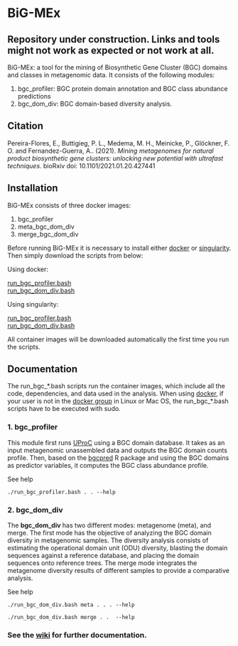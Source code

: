 # BiG-MEx
## Repository under construction. Links and tools might not work as expected or not work at all.


BiG-MEx: a tool for the mining of Biosynthetic Gene Cluster (BGC) domains and classes in metagenomic data. It consists of the following modules:
1. bgc_profiler: BGC protein domain annotation and BGC class abundance predictions  
2. bgc_dom_div: BGC domain-based diversity analysis.  

## Citation
Pereira-Flores, E., Buttigieg, P. L., Medema, M. H., Meinicke, P., Glöckner, F. O. and Fernandez-Guerra, A.. (2021). _Mining metagenomes for natural product biosynthetic gene clusters: unlocking new potential with ultrafast techniques_. bioRxiv doi: 10.1101/2021.01.20.427441

## Installation
BiG-MEx consists of three docker images: 
1. bgc_profiler  
2. meta_bgc_dom_div  
3. merge_bgc_dom_div  

Before running BiG-MEx it is necessary to install either [docker](https://www.docker.com/) or [singularity](https://sylabs.io/).
Then simply download the scripts from below:

Using docker:  

[run_bgc_profiler.bash](https://raw.githubusercontent.com/pereiramemo/BiG-MEx/master/docker_run_scripts/run_bgc_profiler.bash)  
[run_bgc_dom_div.bash](https://raw.githubusercontent.com/pereiramemo/BiG-MEx/master/docker_run_scripts/run_bgc_dom_div.bash)  
  
Using singularity:  

[run_bgc_profiler.bash](https://raw.githubusercontent.com/pereiramemo/BiG-MEx/master/singularity_run_scripts/run_bgc_profiler.bash)  
[run_bgc_dom_div.bash](https://raw.githubusercontent.com/pereiramemo/BiG-MEx/master/singularity_run_scripts/run_bgc_dom_div.bash)  

All container images will be downloaded automatically the first time you run the scripts.

## Documentation
The run_bgc_\*.bash scripts run the container images, which include all the code, dependencies, and data used in the analysis. 
When using [docker](https://www.docker.com/), if your user is not in the [docker group](https://docs.docker.com/engine/installation/linux/linux-postinstall/#manage-docker-as-a-non-root-user) in Linux or Mac OS, the run_bgc_\*.bash scripts have to be executed with sudo.

### 1. bgc_profiler
This module first runs [UProC](http://uproc.gobics.de/) using a BGC domain database. It takes as an input metagenomic unassembled data and outputs the BGC domain counts profile. Then, based on the [bgcpred](https://github.com/pereiramemo/bgcpred) R package and using the BGC domains as predictor variables, it computes the BGC class abundance profile.

See help
```
./run_bgc_profiler.bash . . --help
```

### 2. bgc_dom_div

The **bgc_dom_div** has two different modes: metagenome (meta), and merge. The first mode has the objective of analyzing the BGC domain diversity in metagenomic samples. The diversity analysis consists of estimating the operational domain unit (ODU) diversity, blasting the domain sequences against a reference database, and placing the domain sequences onto reference trees.
The merge mode integrates the metagenome diversity results of different samples to provide a comparative analysis.

See help
```
./run_bgc_dom_div.bash meta . . . --help

./run_bgc_dom_div.bash merge . .  --help
```

### See the [wiki](https://github.com/pereiramemo/BiG-MEx/wiki) for further documentation.
